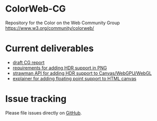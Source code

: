 # ColorWeb-CG

Repository for the Color on the Web Community Group https://www.w3.org/community/colorweb/

# Current deliverables

* [draft CG report](./index.html)
* [requirements for adding HDR support in PNG](./hdr-in-png-requirements.md)
* [strawman API for adding HDR support to Canvas/WebGPU/WebGL](./hdr_html_canvas_element.md)
* [explainer for adding floating point support to HTML canvas](./canvas_float.md)

# Issue tracking

Please file issues directly on [GitHub](https://github.com/w3c/ColorWeb-CG/issues).
